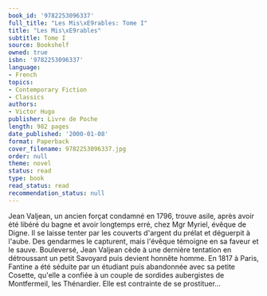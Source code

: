 ```yaml
---
book_id: '9782253096337'
full_title: "Les Mis\xE9rables: Tome I"
title: "Les Mis\xE9rables"
subtitle: Tome I
source: Bookshelf
owned: true
isbn: '9782253096337'
language:
- French
topics:
- Contemporary Fiction
- Classics
authors:
- Victor Hugo
publisher: Livre de Poche
length: 982 pages
date_published: '2000-01-08'
format: Paperback
cover_filename: 9782253096337.jpg
order: null
theme: novel
status: read
type: book
read_status: read
recommendation_status: null
---
```

Jean Valjean, un ancien forçat condamné en 1796, trouve asile, après avoir été libéré du bagne et avoir longtemps erré, chez Mgr Myriel, évêque de Digne. Il se laisse tenter par les couverts d'argent du prélat et déguerpit à l'aube. Des gendarmes le capturent, mais l'évêque témoigne en sa faveur et le sauve.
Bouleversé, Jean Valjean cède à une dernière tentation en détroussant un petit Savoyard puis devient honnête homme. En 1817 à Paris, Fantine a été séduite par un étudiant puis abandonnée avec sa petite Cosette, qu'elle a confiée à un couple de sordides aubergistes de Montfermeil, les Thénardier. Elle est contrainte de se prostituer...
